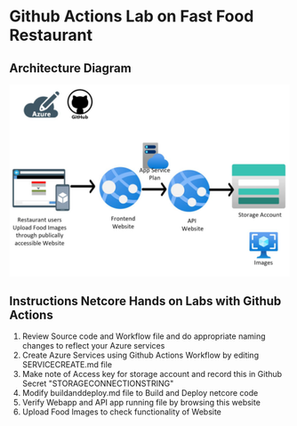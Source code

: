 # Github Actions Lab on Fast Food Restaurant

## Architecture Diagram

![fastfoodarchitecture](/FastFoodArch.JPG)


## Instructions Netcore Hands on Labs with Github Actions

1. Review Source code and Workflow file and do appropriate naming changes to reflect your Azure services
2. Create Azure Services using Github Actions Workflow by editing SERVICECREATE.md file
3. Make note of Access key for storage account and record this in Github Secret "STORAGECONNECTIONSTRING"
4. Modify buildanddeploy.md file to Build and Deploy netcore code
5. Verify Webapp and API app running file by browsing this website
6. Upload Food Images to check functionality of Website
